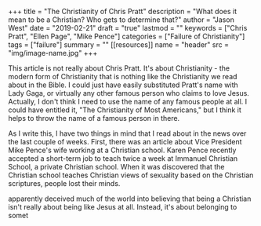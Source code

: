 +++
title = "The Christianity of Chris Pratt"
description = "What does it mean to be a Christian? Who gets to determine that?"
author = "Jason West"
date = "2019-02-21"
draft = "true"
lastmod = ""
keywords = ["Chris Pratt", "Ellen Page", "Mike Pence"]
categories = ["Failure of Christianity"]
tags = ["failure"]
summary = ""
[[resources]]
  name = "header"
  src = "img/image-name.jpg"
+++

This article is not really about Chris Pratt. It's about Christianity - the modern form of Christianity that is nothing like the Christianity we read about in the Bible. I could just have easily substituted Pratt's name with Lady Gaga, or virtually any other famous person who claims to love Jesus. Actually, I don't think I need to use the name of any famous people at all. I could have entitled it, "The Christianity of Most Americans," but I think it helps to throw the name of a famous person in there.

As I write this, I have two things in mind that I read about in the news over the last couple of weeks. First, there was an article about Vice President Mike Pence's wife working at a Christian school. Karen Pence recently accepted a short-term job to teach twice a week at Immanuel Christian School, a private Christian school. When it was discovered that the Christian school teaches Christian views of sexuality based on the Christian scriptures, people lost their minds.



apparently deceived much of the world into believing that being a Christian isn't really about being like Jesus at all. Instead, it's about belonging to somet
